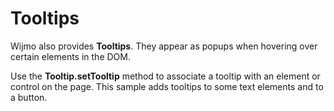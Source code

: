 Tooltips
========

Wijmo also provides __Tooltips__. They appear as popups when hovering over certain elements in the DOM.

Use the __Tooltip.setTooltip__ method to associate a tooltip with an element or control on the page.
This sample adds tooltips to some text elements and to a button.